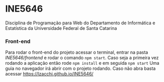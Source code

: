 # INE5646
Disciplina de Programação para Web do Departamento de Informática e Estatística da Universidade Federal de Santa Catarina


### Front-end
Para rodar o front-end do projeto acessar o terminal, entrar na pasta _INE5646/frontend_ e rodar o comando `npm start`.
Caso seja a primeira vez rodando a aplicação então rode `npm install` e em seguida `npm start`
Uma guia no navegador irá abrir com o projeto rodando. Caso não abra basta acessar https://lzacchi.github.io/INE5646/

